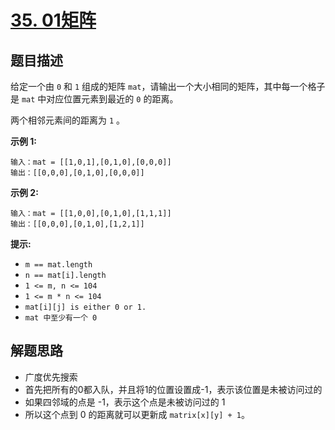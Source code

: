 # [35. 01矩阵](https://leetcode.cn/problems/01-matrix/)

## 题目描述

给定一个由 `0` 和 `1` 组成的矩阵 `mat`，请输出一个大小相同的矩阵，其中每一个格子是 `mat` 中对应位置元素到最近的 `0` 的距离。

两个相邻元素间的距离为 `1` 。

**示例 1:**

```
输入：mat = [[1,0,1],[0,1,0],[0,0,0]]
输出：[[0,0,0],[0,1,0],[0,0,0]]
```

**示例 2:**

```
输入：mat = [[1,0,0],[0,1,0],[1,1,1]]
输出：[[0,0,0],[0,1,0],[1,2,1]]
```

**提示:**

- `m == mat.length`
- `n == mat[i].length`
- `1 <= m, n <= 104`
- `1 <= m * n <= 104`
- `mat[i][j] is either 0 or 1.`
- `mat 中至少有一个 0`

## 解题思路

- 广度优先搜索
- 首先把所有的0都入队，并且将1的位置设置成-1，表示该位置是未被访问过的
- 如果四邻域的点是 -1，表示这个点是未被访问过的 1
- 所以这个点到 0 的距离就可以更新成 `matrix[x][y] + 1`。


